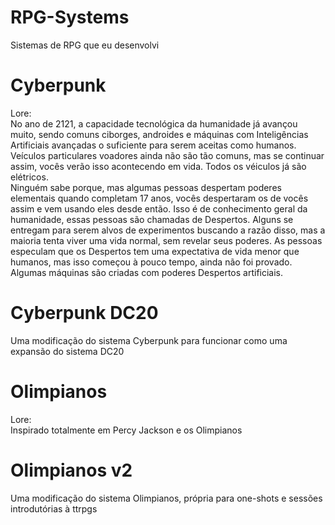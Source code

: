 # RPG-Systems
Sistemas de RPG que eu desenvolvi  

# Cyberpunk
Lore:  
No ano de 2121, a capacidade tecnológica da humanidade já avançou muito, sendo comuns ciborges, androides e máquinas com Inteligências Artificiais avançadas o suficiente para serem aceitas como humanos. Veículos particulares voadores ainda não são tão comuns, mas se continuar assim, vocês verão isso acontecendo em vida. Todos os véiculos já são elétricos.  
Ninguém sabe porque, mas algumas pessoas despertam poderes elementais quando completam 17 anos, vocês despertaram os de vocês assim e vem usando eles desde então. Isso é de conhecimento geral da humanidade, essas pessoas são chamadas de Despertos. Alguns se entregam para serem alvos de experimentos buscando a razão disso, mas a maioria tenta viver uma vida normal, sem revelar seus poderes. As pessoas especulam que os Despertos tem uma expectativa de vida menor que humanos, mas isso começou à pouco tempo, ainda não foi provado. Algumas máquinas são criadas com poderes Despertos artificiais.  

# Cyberpunk DC20
Uma modificação do sistema Cyberpunk para funcionar como uma expansão do sistema DC20

# Olimpianos
Lore:  
Inspirado totalmente em Percy Jackson e os Olimpianos  

# Olimpianos v2
Uma modificação do sistema Olimpianos, própria para one-shots e sessões introdutórias à ttrpgs
